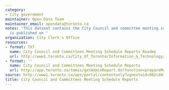 ```yaml
---
category:
- City government
maintainer: Open Data Team
maintainer_email: opendata@toronto.ca
notes: 'This dataset contains the City Council and committee meeting schedules as
  is published on '
organization: City Clerk's Office
resources:
- format: TXT
  name: City Council and Committees Meeting Schedule Reports Readme
  url: http://www1.toronto.ca/City_Of_Toronto/Information_&_Technology/Open_Data/Data_Sets/Assets/Files/readme.txt
- format: ''
  name: City Council and Committees Meeting Schedule Reports
  url: http://app.toronto.ca/tmmis/getAdminReport.do?function=prepareMeetingScheduleReport
source: http://www1.toronto.ca/wps/portal/contentonly?vgnextoid=082cdd32bd50b310VgnVCM10000071d60f89RCRD&vgnextchannel=1a66e03bb8d1e310VgnVCM10000071d60f89RCRD
title: City Council and Committees Meeting Schedule Reports
---
```

